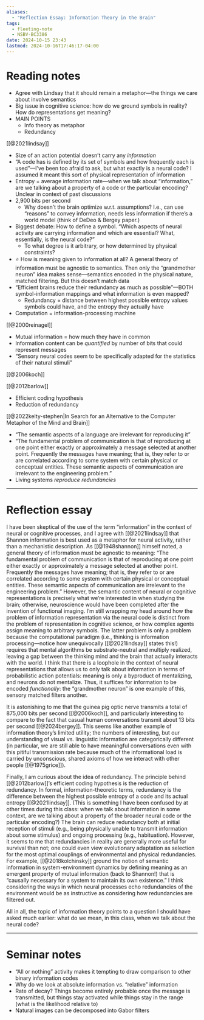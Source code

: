 ```yaml
---
aliases:
  - "Reflection Essay: Information Theory in the Brain"
tags:
  - fleeting-note
  - NSBV-BC3386
date: 2024-10-15 23:43
lastmod: 2024-10-16T17:46:17-04:00
---
```

# Reading notes

- Agree with Lindsay that it should remain a metaphor—the things we care about involve semantics
- Big issue in cognitive science: how do we ground symbols in reality? How do representations get meaning?
- MAIN POINTS
	- Info theory as metaphor
	- Redundancy

[[@2021lindsay]]

- Size of an action potential doesn’t carry any *information*
- “A code has is defined by its set of symbols and how frequently each is used”—I’ve been too afraid to ask, but what exactly is a neural code? I assumed it meant this sort of physical representation of information
- Entropy = average information rate—when we talk about “information,” are we talking about a property of a code or the particular encoding? Unclear in context of past discussions
- 2,900 bits per second
	- Why doesn’t the brain optimize w.r.t. assumptions? I.e., can use “reasons” to convey information, needs less information if there’s a world model (think of DeDeo & Bergey paper.)
- Biggest debate: How to define a symbol. “Which aspects of neural activity are carrying information and which are essential? What, essentially, is the neural code?”
	- To what degree is it arbitrary, or how determined by physical constraints?
- ⭐ How is meaning given to information at all? A general theory of information must be agnostic to semantics. Then only the “grandmother neuron” idea makes sense—semantics encoded in the physical nature, matched filtering. But this doesn’t match data
- “Efficient brains reduce their redundancy as much as possible”—BOTH symbol-information mappings and what information is even mapped?
	- Redundancy = distance between highest possible entropy values symbols could have, and the entropy they actually have
- Computation = information-processing machine

[[@2000reinagel]]

- Mutual information = how much they have in common
- Information content can be *quantified* by number of bits that could represent messages
- “Sensory neural codes seem to be specifically adapted for the statistics of their natural stimuli”

[[@2006koch]]

[[@2012barlow]]
- Efficient coding hypothesis
- Reduction of redundancy

[[@2022kelty-stephen|In Search for an Alternative to the Computer Metaphor of the Mind and Brain]]
- “The semantic aspects of a language are irrelevant for reproducing it”
- “The fundamental problem of communication is that of reproducing at one point either exactly or approximately a message selected at another point. Frequently the messages have meaning; that is, they refer to or are correlated according to some system with certain physical or conceptual entities. These semantic aspects of communication are irrelevant to the engineering problem.”
- Living systems *reproduce redundancies*

---
# Reflection essay

I have been skeptical of the use of the term “information” in the context of neural or cognitive processes, and I agree with [[@2021lindsay]] that Shannon information is best used as a metaphor for neural activity, rather than a mechanistic description. As [[@1948shannon]] himself noted, a general theory of information must be agnostic to meaning: “The fundamental problem of communication is that of reproducing at one point either exactly or approximately a message selected at another point. Frequently the messages have meaning; that is, they refer to or are correlated according to some system with certain physical or conceptual entities. These semantic aspects of communication are irrelevant to the engineering problem.” However, the semantic content of neural or cognitive representations is precisely what we’re interested in when studying the brain; otherwise, neuroscience would have been completed after the invention of functional imaging. I’m still wrapping my head around how the problem of information representation via the neural code is distinct from the problem of representation in cognitive science, or how complex agents assign meaning to arbitrary symbols. The latter problem is only a problem because the computational paradigm (i.e., thinking is information processing—notice how unequivocally [[@2021lindsay]] states this!) requires that mental algorithms be substrate-neutral and multiply realized, leaving a gap between the thinking mind and the brain that actually interacts with the world. I think that there is a loophole in the context of neural representations that allows us to only talk about information in terms of probabilistic action potentials: meaning is only a byproduct of mentalizing, and neurons do not mentalize. Thus, it suffices for information to be encoded *functionally*: the “grandmother neuron” is one example of this, sensory matched filters another. 

It is astonishing to me that the guinea pig optic nerve transmits a total of 875,000 bits per second [[@2006koch]], and particularly interesting to compare to the fact that casual human conversations transmit about 13 bits per second [[@2024bergey]]. This seems like another example of information theory’s limited utility; the numbers of interesting, but our understanding of visual vs. linguistic information are categorically different (in particular, we are still able to have meaningful conversations even with this pitiful transmission rate because much of the informational load is carried by unconscious, shared axioms of how we interact with other people [[@1975grice]]).

Finally, I am curious about the idea of redundancy. The principle behind [[@2012barlow]]’s efficient coding hypothesis is the reduction of redundancy. In formal, information-theoretic terms, redundancy is the difference between the highest possible entropy of a code and its actual entropy [[@2021lindsay]]. (This is something I have been confused by at other times during this class: when we talk about information in some context, are we talking about a property of the broader neural code or the particular encoding?) The brain can reduce redundancy both at initial reception of stimuli (e.g., being physically unable to transmit information about some stimulus) and ongoing processing (e.g., habituation). However, it seems to me that redundancies in reality are generally more useful for survival than not; one could even view evolutionary adaptation as selection for the most optimal couplings of environmental and physical redundancies. For example, [[@2018kolchinsky]] ground the notion of semantic information in system-environment dynamics by defining meaning as an emergent property of mutual information (back to Shannon!) that is “causally necessary for a system to maintain its own existence.” I think considering the ways in which neural processes echo redundancies of the environment would be as instructive as considering how redundancies are filtered out. 

All in all, the topic of information theory points to a question I should have asked much earlier: what do we mean, in this class, when we talk about the neural code?

---

# Seminar notes

- “All or nothing” activity makes it tempting to draw comparison to other binary information codes
- Why do we look at absolute information vs. “relative” information
- Rate of decay? Things become entirely probable once the message is transmitted, but things stay activated while things stay in the range (what is the likelihood relative to)
- Natural images can be decomposed into Gabor filters